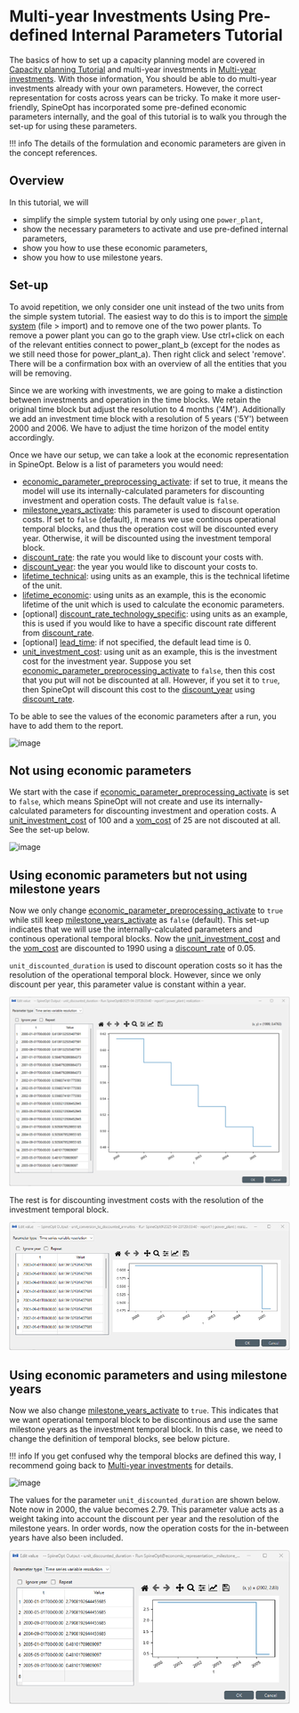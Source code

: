 # Multi-year Investments Using Pre-defined Internal Parameters Tutorial

The basics of how to set up a capacity planning model are covered in [Capacity planning Tutorial](https://spine-tools.github.io/SpineOpt.jl/latest/tutorial/capacity_planning/) and multi-year investments in [Multi-year investments](https://spine-tools.github.io/SpineOpt.jl/latest/tutorial/capacity_planning/#Multi-year-investments). With those information, You should be able to do multi-year investments already with your own parameters. However, the correct representation for costs across years can be tricky. To make it more user-friendly, SpineOpt has incorporated some pre-defined economic parameters internally, and the goal of this tutorial is to walk you through the set-up for using these parameters.

!!! info
    The details of the formulation and economic parameters are given in the concept references.

## Overview
In this tutorial, we will
- simplify the simple system tutorial by only using one `power_plant`,
- show the necessary parameters to activate and use pre-defined internal parameters,
- show you how to use these economic parameters,
- show you how to use milestone years. 

## Set-up
To avoid repetition, we only consider one unit instead of the two units from the simple system tutorial. The easiest way to do this is to import the [simple system](https://github.com/spine-tools/SpineOpt.jl/blob/master/examples/simple_system.json) (file > import) and to remove one of the two power plants. To remove a power plant you can go to the graph view. Use ctrl+click on each of the relevant entities connect to power_plant_b (except for the nodes as we still need those for power_plant_a). Then right click and select 'remove'. There will be a confirmation box with an overview of all the entities that you will be removing.

Since we are working with investments, we are going to make a distinction between investments and operation in the time blocks. We retain the original time block but adjust the resolution to 4 months ('4M'). Additionally we add an investment time block with a resolution of 5 years ('5Y') between 2000 and 2006. We have to adjust the time horizon of the model entity accordingly.

Once we have our setup, we can take a look at the economic representation in SpineOpt. Below is a list of parameters you would need:
- [economic\_parameter\_preprocessing\_activate](@ref): if set to true, it means the model will use its internally-calculated parameters for discounting investment and operation costs. The default value is `false`.
- [milestone\_years\_activate](@ref): this parameter is used to discount operation costs. If set to `false` (default), it means we use continous operational temporal blocks, and thus the operation cost will be discounted every year. Otherwise, it will be discounted using the investment temporal block.   
- [discount\_rate](@ref): the rate you would like to discount your costs with.
- [discount\_year](@ref): the year you would like to discount your costs to.
- [lifetime\_technical](@ref): using units as an example, this is the technical lifetime of the unit.
- [lifetime\_economic](@ref): using units as an example, this is the economic lifetime of the unit which is used to calculate the economic parameters.
- [optional] [discount\_rate\_technology\_specific](@ref): using units as an example, this is used if you would like to have a specific discount rate different from [discount\_rate](@ref).
- [optional] [lead\_time](@ref): if not specified, the default lead time is 0. 
- [unit\_investment\_cost](@ref): using unit as an example, this is the investment cost for the investment year. Suppose you set [economic\_parameter\_preprocessing\_activate](@ref) to `false`, then this cost that you put will not be discounted at all. However, if you set it to `true`, then SpineOpt will discount this cost to the [discount\_year](@ref) using [discount\_rate](@ref).

To be able to see the values of the economic parameters after a run, you have to add them to the report. 

![image](figs_multi-year/report.png)

## Not using economic parameters
We start with the case if [economic\_parameter\_preprocessing\_activate](@ref) is set to `false`, which means SpineOpt will not create and use its internally-calculated parameters for discounting investment and operation costs. A [unit\_investment\_cost](@ref) of 100 and a [vom\_cost](@ref) of 25 are not discouted at all. See the set-up below.

![image](figs_multi-year/use_economic_rep_false.png)

## Using economic parameters but not using milestone years
Now we only change [economic\_parameter\_preprocessing\_activate](@ref) to `true` while still keep [milestone\_years\_activate](@ref) as `false` (default). This set-up indicates that we will use the internally-calculated parameters and continous operational temporal blocks. Now the [unit\_investment\_cost](@ref) and the [vom\_cost](@ref) are discounted to 1990 using a [discount\_rate](@ref) of 0.05.

`unit_discounted_duration` is used to discount operation costs so it has the resolution of the operational temporal block. However, since we only discount per year, this parameter value is constant within a year.

![image](figs_multi-year/unit_discounted_duration.png)

The rest is for discounting investment costs with the resolution of the investment temporal block.

![image](figs_multi-year/unit_conversion_to_discounted_annuities.png)

## Using economic parameters and using milestone years
Now we also change [milestone\_years\_activate](@ref) to `true`. This indicates that we want operational temporal block to be discontinous and use the same milestone years as the investment temporal block. In this case, we need to change the definition of temporal blocks, see below picture. 

!!! info
    If you get confused why the temporal blocks are defined this way, I recommend going back to [Multi-year investments](https://spine-tools.github.io/SpineOpt.jl/latest/tutorial/capacity_planning/#Multi-year-investments) for details.

![image](figs_multi-year/use_milestone_true.png)

The values for the parameter `unit_discounted_duration` are shown below. Note now in 2000, the value becomes 2.79. This parameter value acts as a weight taking into account the discount per year and the resolution of the milestone years. In order words, now the operation costs for the in-between years have also been included.

![image](figs_multi-year/unit_discounted_duration_milestone.png)